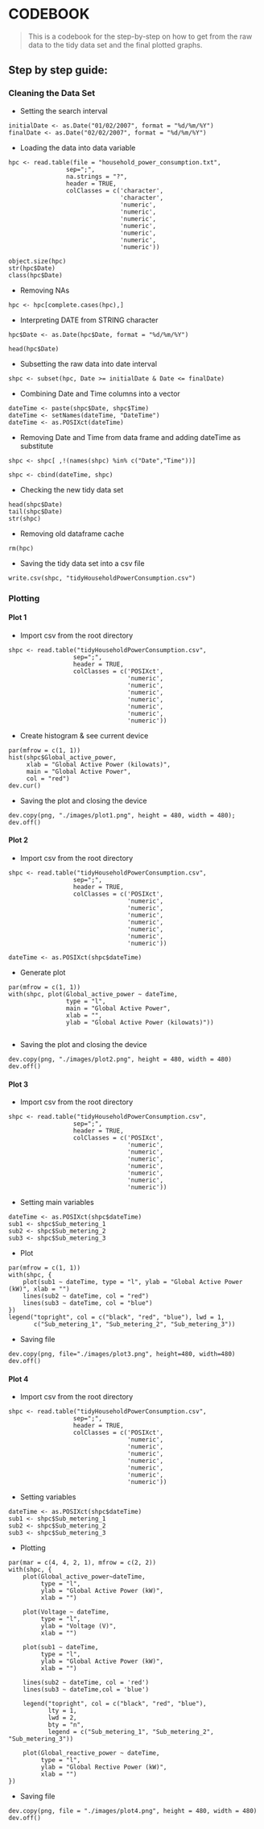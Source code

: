 CODEBOOK
================

> This is a codebook for the step-by-step on how to get from the raw
> data to the tidy data set and the final plotted graphs.

## Step by step guide:

### Cleaning the Data Set

  - Setting the search interval

<!-- end list -->

    initialDate <- as.Date("01/02/2007", format = "%d/%m/%Y")
    finalDate <- as.Date("02/02/2007", format = "%d/%m/%Y")

  - Loading the data into data variable

<!-- end list -->

    hpc <- read.table(file = "household_power_consumption.txt", 
                    sep=";",
                    na.strings = "?",
                    header = TRUE,
                    colClasses = c('character',
                                   'character',
                                   'numeric',
                                   'numeric',
                                   'numeric',
                                   'numeric',
                                   'numeric',
                                   'numeric',
                                   'numeric'))

    object.size(hpc)
    str(hpc$Date)
    class(hpc$Date)

  - Removing NAs

<!-- end list -->

    hpc <- hpc[complete.cases(hpc),]

  - Interpreting DATE from STRING character

<!-- end list -->

    hpc$Date <- as.Date(hpc$Date, format = "%d/%m/%Y")
    
    head(hpc$Date)

  - Subsetting the raw data into date interval

<!-- end list -->

    shpc <- subset(hpc, Date >= initialDate & Date <= finalDate)

  - Combining Date and Time columns into a vector

<!-- end list -->

    dateTime <- paste(shpc$Date, shpc$Time)
    dateTime <- setNames(dateTime, "DateTime")
    dateTime <- as.POSIXct(dateTime)

  - Removing Date and Time from data frame and adding dateTime as
    substitute

<!-- end list -->

    shpc <- shpc[ ,!(names(shpc) %in% c("Date","Time"))]
    
    shpc <- cbind(dateTime, shpc)

  - Checking the new tidy data set

<!-- end list -->

    head(shpc$Date)
    tail(shpc$Date)
    str(shpc)

  - Removing old dataframe cache

<!-- end list -->

    rm(hpc)

  - Saving the tidy data set into a csv file

<!-- end list -->

    write.csv(shpc, "tidyHouseholdPowerConsumption.csv")

### Plotting

#### Plot 1

  - Import csv from the root directory

<!-- end list -->

    shpc <- read.table("tidyHouseholdPowerConsumption.csv", 
                      sep=";", 
                      header = TRUE, 
                      colClasses = c('POSIXct',
                                     'numeric',
                                     'numeric',
                                     'numeric',
                                     'numeric',
                                     'numeric',
                                     'numeric',
                                     'numeric'))

  - Create histogram & see current device

<!-- end list -->

    par(mfrow = c(1, 1))
    hist(shpc$Global_active_power, 
         xlab = "Global Active Power (kilowats)", 
         main = "Global Active Power", 
         col = "red") 
    dev.cur()

  - Saving the plot and closing the device

<!-- end list -->

    dev.copy(png, "./images/plot1.png", height = 480, width = 480); 
    dev.off()

#### Plot 2

  - Import csv from the root directory

<!-- end list -->

``` 
shpc <- read.table("tidyHouseholdPowerConsumption.csv", 
                  sep=";", 
                  header = TRUE, 
                  colClasses = c('POSIXct',
                                 'numeric',
                                 'numeric',
                                 'numeric',
                                 'numeric',
                                 'numeric',
                                 'numeric',
                                 'numeric'))

dateTime <- as.POSIXct(shpc$dateTime) 
```

  - Generate plot

<!-- end list -->

``` 
par(mfrow = c(1, 1))
with(shpc, plot(Global_active_power ~ dateTime, 
                type = "l", 
                main = "Global Active Power", 
                xlab = "", 
                ylab = "Global Active Power (kilowats)"))
                
```

  - Saving the plot and closing the device

<!-- end list -->

    dev.copy(png, "./images/plot2.png", height = 480, width = 480)
    dev.off()

#### Plot 3

  - Import csv from the root directory

<!-- end list -->

    shpc <- read.table("tidyHouseholdPowerConsumption.csv", 
                      sep=";", 
                      header = TRUE, 
                      colClasses = c('POSIXct',
                                     'numeric',
                                     'numeric',
                                     'numeric',
                                     'numeric',
                                     'numeric',
                                     'numeric',
                                     'numeric'))

  - Setting main variables

<!-- end list -->

    dateTime <- as.POSIXct(shpc$dateTime) 
    sub1 <- shpc$Sub_metering_1
    sub2 <- shpc$Sub_metering_2
    sub3 <- shpc$Sub_metering_3

  - Plot

<!-- end list -->

    par(mfrow = c(1, 1))
    with(shpc, {
        plot(sub1 ~ dateTime, type = "l", ylab = "Global Active Power (kW)", xlab = "")
        lines(sub2 ~ dateTime, col = "red")
        lines(sub3 ~ dateTime, col = "blue")
    })
    legend("topright", col = c("black", "red", "blue"), lwd = 1, 
           c("Sub_metering_1", "Sub_metering_2", "Sub_metering_3"))

  - Saving file

<!-- end list -->

    dev.copy(png, file="./images/plot3.png", height=480, width=480)
    dev.off()

#### Plot 4

  - Import csv from the root directory

<!-- end list -->

    shpc <- read.table("tidyHouseholdPowerConsumption.csv", 
                      sep=";", 
                      header = TRUE, 
                      colClasses = c('POSIXct',
                                     'numeric',
                                     'numeric',
                                     'numeric',
                                     'numeric',
                                     'numeric',
                                     'numeric',
                                     'numeric'))

  - Setting variables

<!-- end list -->

    dateTime <- as.POSIXct(shpc$dateTime) 
    sub1 <- shpc$Sub_metering_1
    sub2 <- shpc$Sub_metering_2
    sub3 <- shpc$Sub_metering_3

  - Plotting

<!-- end list -->

    par(mar = c(4, 4, 2, 1), mfrow = c(2, 2))
    with(shpc, {
        plot(Global_active_power~dateTime, 
             type = "l", 
             ylab = "Global Active Power (kW)", 
             xlab = "")
        
        plot(Voltage ~ dateTime, 
             type = "l", 
             ylab = "Voltage (V)", 
             xlab = "")
        
        plot(sub1 ~ dateTime, 
             type = "l", 
             ylab = "Global Active Power (kW)", 
             xlab = "")
        
        lines(sub2 ~ dateTime, col = 'red')
        lines(sub3 ~ dateTime,col = 'blue')
        
        legend("topright", col = c("black", "red", "blue"), 
               lty = 1, 
               lwd = 2, 
               bty = "n",
               legend = c("Sub_metering_1", "Sub_metering_2", "Sub_metering_3"))
        
        plot(Global_reactive_power ~ dateTime, 
             type = "l", 
             ylab = "Global Rective Power (kW)",
             xlab = "")
    })

  - Saving
    file

<!-- end list -->

    dev.copy(png, file = "./images/plot4.png", height = 480, width = 480)
    dev.off()

